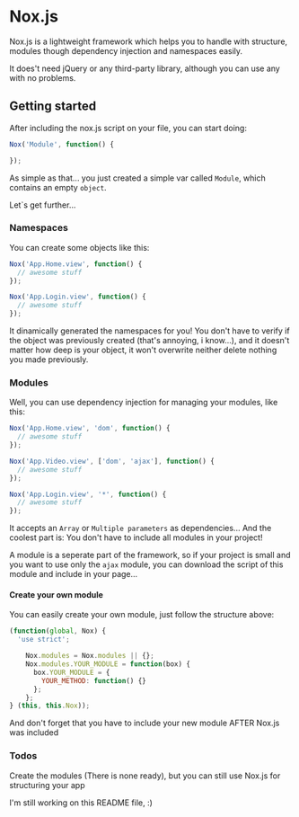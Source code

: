 # Nox.js

Nox.js is a lightweight framework which helps you to handle with structure, modules though dependency injection and namespaces easily.

It does't need jQuery or any third-party library, although you can use any with no problems.

## Getting started

After including the nox.js script on your file, you can start doing:

``` js
Nox('Module', function() {

});
```

As simple as that... you just created a simple var called `Module`, which contains an empty `object`.

Let`s get further...

### Namespaces

You can create some objects like this:

``` js
Nox('App.Home.view', function() {
  // awesome stuff
});

Nox('App.Login.view', function() {
  // awesome stuff
});
```

It dinamically generated the namespaces for you! You don't have to verify if the object was previously created (that's annoying, i know...), and it doesn't matter how deep is your object, it won't overwrite neither delete nothing you made previously.

### Modules

Well, you can use dependency injection for managing your modules, like this:

``` js
Nox('App.Home.view', 'dom', function() {
  // awesome stuff
});

Nox('App.Video.view', ['dom', 'ajax'], function() {
  // awesome stuff
});

Nox('App.Login.view', '*', function() {
  // awesome stuff
});
```

It accepts an `Array` or `Multiple parameters` as dependencies... And the coolest part is: You don't have to include all modules in your project!

A module is a seperate part of the framework, so if your project is small and you want to use only the `ajax` module, you can download the script of this module and include in your page...

#### Create your own module

You can easily create your own module, just follow the structure above:

```js
(function(global, Nox) {
  'use strict';

    Nox.modules = Nox.modules || {};
    Nox.modules.YOUR_MODULE = function(box) {
      box.YOUR_MODULE = {
        YOUR_METHOD: function() {}
      };
    };
} (this, this.Nox));
```

And don't forget that you have to include your new module AFTER Nox.js was included

### Todos

Create the modules (There is none ready), but you can still use Nox.js for structuring your app

I'm still working on this README file, :)